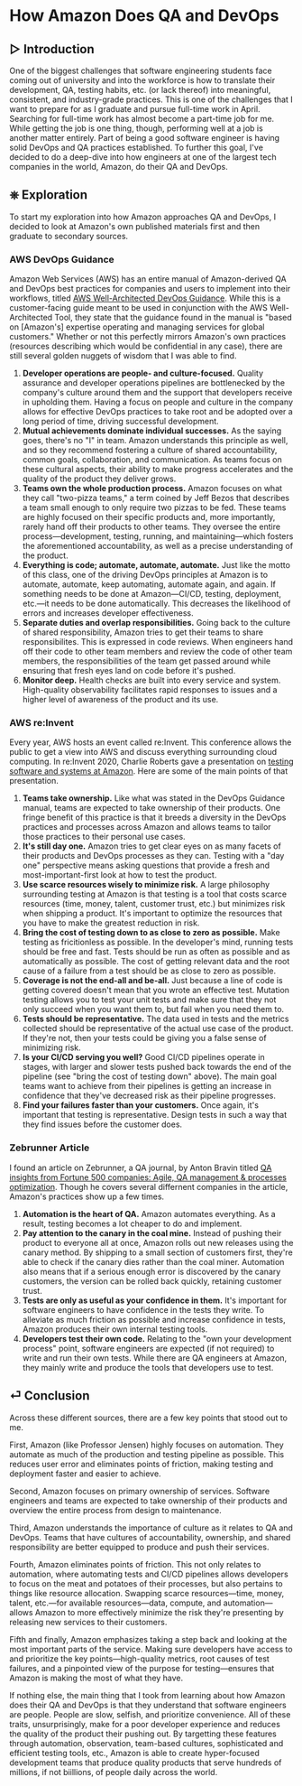 # How Amazon Does QA and DevOps

## ▷ Introduction

One of the biggest challenges that software engineering students face coming out of university and into the workforce is how to translate their development, QA, testing habits, etc. (or lack thereof) into meaningful, consistent, and industry-grade practices. This is one of the challenges that I want to prepare for as I graduate and pursue full-time work in April. Searching for full-time work has almost become a part-time job for me. While getting the job is one thing, though, performing well at a job is another matter entirely. Part of being a good software engineer is having solid DevOps and QA practices established. To further this goal, I've decided to do a deep-dive into how engineers at one of the largest tech companies in the world, Amazon, do their QA and DevOps.

## ⎈ Exploration

To start my exploration into how Amazon approaches QA and DevOps, I decided to look at Amazon's own published materials first and then graduate to secondary sources.

### AWS DevOps Guidance

Amazon Web Services (AWS) has an entire manual of Amazon-derived QA and DevOps best practices for companies and users to implement into their workflows, titled [AWS Well-Architected DevOps Guidance](https://docs.aws.amazon.com/wellarchitected/latest/devops-guidance/devops-guidance.html). While this is a customer-facing guide meant to be used in conjunction with the AWS Well-Architected Tool, they state that the guidance found in the manual is "based on \[Amazon's\] expertise operating and managing services for global customers." Whether or not this perfectly mirrors Amazon's own practices (resources describing which would be confidential in any case), there are still several golden nuggets of wisdom that I was able to find.

1. **Developer operations are people- and culture-focused.** Quality assurance and developer operations pipelines are bottlenecked by the company's culture around them and the support that developers receive in upholding them. Having a focus on people and culture in the company allows for effective DevOps practices to take root and be adopted over a long period of time, driving successful development.
2. **Mutual achievements dominate individual successes.** As the saying goes, there's no "I" in team. Amazon understands this principle as well, and so they recommend fostering a culture of shared accountability, common goals, collaboration, and communication. As teams focus on these cultural aspects, their ability to make progress accelerates and the quality of the product they deliver grows.
3. **Teams own the whole production process.** Amazon focuses on what they call "two-pizza teams," a term coined by Jeff Bezos that describes a team small enough to only require two pizzas to be fed. These teams are highly focused on their specific products and, more importantly, rarely hand off their products to other teams. They oversee the entire process—development, testing, running, and maintaining—which fosters the aforementioned accountability, as well as a precise understanding of the product.
4. **Everything is code; automate, automate, automate.** Just like the motto of this class, one of the driving DevOps principles at Amazon is to automate, automate, keep automating, automate again, and again. If something needs to be done at Amazon—CI/CD, testing, deployment, etc.—it needs to be done automatically. This decreases the likelihood of errors and increases developer effectiveness. 
5. **Separate duties and overlap responsibilities.** Going back to the culture of shared responsibility, Amazon tries to get their teams to share responsibilites. This is expressed in code reviews. When engineers hand off their code to other team members and review the code of other team members, the responsibilities of the team get passed around while ensuring that fresh eyes land on code before it's pushed.
6. **Monitor deep.** Health checks are built into every service and system. High-quality observability facilitates rapid responses to issues and a higher level of awareness of the product and its use.

### AWS re:Invent

Every year, AWS hosts an event called re:Invent. This conference allows the public to get a view into AWS and discuss everything surrounding cloud computing. In re:Invent 2020, Charlie Roberts gave a presentation on [testing software and systems at Amazon](https://www.youtube.com/watch?v=o1sc3cK9bMU&ab_channel=AWSEvents). Here are some of the main points of that presentation.

1. **Teams take ownership.** Like what was stated in the DevOps Guidance manual, teams are expected to take ownership of their products. One fringe benefit of this practice is that it breeds a diversity in the DevOps practices and processes across Amazon and allows teams to tailor those practices to their personal use cases.
2. **It's still day one.** Amazon tries to get clear eyes on as many facets of their products and DevOps processes as they can. Testing with a "day one" perspective means asking questions that provide a fresh and most-important-first look at how to test the product.
3. **Use scarce resources wisely to minimize risk.** A large philosophy surrounding testing at Amazon is that testing is a tool that costs scarce resources (time, money, talent, customer trust, etc.) but minimizes risk when shipping a product. It's important to optimize the resources that you have to make the greatest reduction in risk.
4. **Bring the cost of testing down to as close to zero as possible.** Make testing as fricitionless as possible. In the developer's mind, running tests should be free and fast. Tests should be run as often as possible and as automatically as possible. The cost of getting relevant data and the root cause of a failure from a test should be as close to zero as possible.
5. **Coverage is not the end-all and be-all.** Just because a line of code is getting covered doesn't mean that you wrote an effective test. Mutation testing allows you to test your unit tests and make sure that they not only succeed when you want them to, but fail when you need them to.
6. **Tests should be representative.** The data used in tests and the metrics collected should be representative of the actual use case of the product. If they're not, then your tests could be giving you a false sense of minimizing risk.
7. **Is your CI/CD serving you well?** Good CI/CD pipelines operate in stages, with larger and slower tests pushed back towards the end of the pipeline (see "bring the cost of testing down" above). The main goal teams want to achieve from their pipelines is getting an increase in confidence that they've decreased risk as their pipeline progresses.
8. **Find your failures faster than your customers.** Once again, it's important that testing is representative. Design tests in such a way that they find issues before the customer does.

### Zebrunner Article

I found an article on Zebrunner, a QA journal, by Anton Bravin titled [QA insights from Fortune 500 companies: Agile, QA management & processes optimization](https://www.zebrunner.com/blog-posts/the-best-qa-practices-followed-by-fortune-500-companies). Though he covers several differnent companies in the article, Amazon's practices show up a few times.

1. **Automation is the heart of QA.** Amazon automates everything. As a result, testing becomes a lot cheaper to do and implement.
2. **Pay attention to the canary in the coal mine.** Instead of pushing their product to everyone all at once, Amazon rolls out new releases using the canary method. By shipping to a small section of customers first, they're able to check if the canary dies rather than the coal miner. Automation also means that if a serious enough error is discovered by the canary customers, the version can be rolled back quickly, retaining customer trust.
3. **Tests are only as useful as your confidence in them.** It's important for software engineers to have confidence in the tests they write. To alleviate as much friction as possible and increase confidence in tests, Amazon produces their own internal testing tools.
4. **Developers test their own code.** Relating to the "own your development process" point, software engineers are expected (if not required) to write and run their own tests. While there are QA engineers at Amazon, they mainly write and produce the tools that developers use to test.

## ⏎ Conclusion

Across these different sources, there are a few key points that stood out to me.

First, Amazon (like Professor Jensen) highly focuses on automation. They automate as much of the production and testing pipeline as possible. This reduces user error and eliminates points of friction, making testing and deployment faster and easier to achieve.

Second, Amazon focuses on primary ownership of services. Software engineers and teams are expected to take ownership of their products and overview the entire process from design to maintenance.

Third, Amazon understands the importance of culture as it relates to QA and DevOps. Teams that have cultures of accountability, ownership, and shared responsibility are better equipped to produce and push their services.

Fourth, Amazon eliminates points of friction. This not only relates to automation, where automating tests and CI/CD pipelines allows developers to focus on the meat and potatoes of their processes, but also pertains to things like resource allocation. Swapping scarce resources—time, money, talent, etc.—for available resources—data, compute, and automation—allows Amazon to more effectively minimize the risk they're presenting by releasing new services to their customers.

Fifth and finally, Amazon emphasizes taking a step back and looking at the most important parts of the service. Making sure developers have access to and prioritize the key points—high-quality metrics, root causes of test failures, and a pinpointed view of the purpose for testing—ensures that Amazon is making the most of what they have.

If nothing else, the main thing that I took from learning about how Amazon does their QA and DevOps is that they understand that software engineers are people. People are slow, selfish, and prioritize convenience. All of these traits, unsurprisingly, make for a poor developer experience and reduces the quality of the product their pushing out. By targetting these features through automation, observation, team-based cultures, sophisticated and efficient testing tools, etc., Amazon is able to create hyper-focused development teams that produce quality products that serve hundreds of millions, if not biillions, of people daily across the world.
